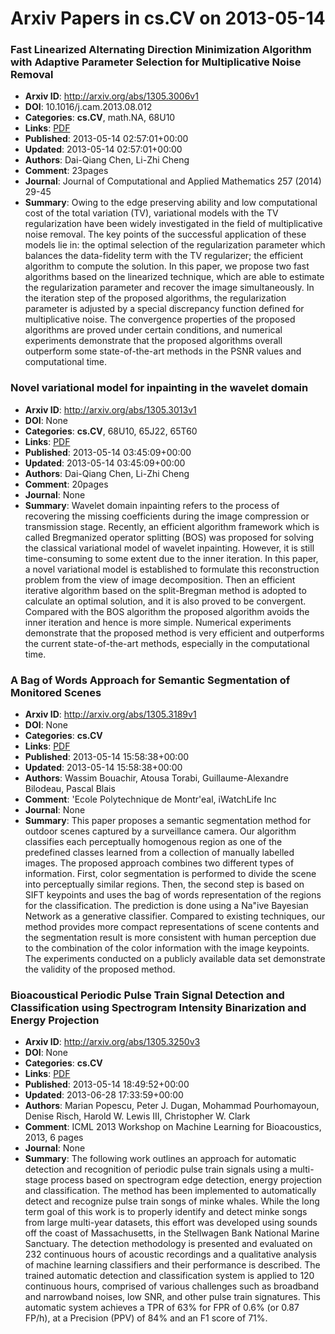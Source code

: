# Arxiv Papers in cs.CV on 2013-05-14
### Fast Linearized Alternating Direction Minimization Algorithm with Adaptive Parameter Selection for Multiplicative Noise Removal
- **Arxiv ID**: http://arxiv.org/abs/1305.3006v1
- **DOI**: 10.1016/j.cam.2013.08.012
- **Categories**: **cs.CV**, math.NA, 68U10
- **Links**: [PDF](http://arxiv.org/pdf/1305.3006v1)
- **Published**: 2013-05-14 02:57:01+00:00
- **Updated**: 2013-05-14 02:57:01+00:00
- **Authors**: Dai-Qiang Chen, Li-Zhi Cheng
- **Comment**: 23pages
- **Journal**: Journal of Computational and Applied Mathematics 257 (2014) 29-45
- **Summary**: Owing to the edge preserving ability and low computational cost of the total variation (TV), variational models with the TV regularization have been widely investigated in the field of multiplicative noise removal. The key points of the successful application of these models lie in: the optimal selection of the regularization parameter which balances the data-fidelity term with the TV regularizer; the efficient algorithm to compute the solution. In this paper, we propose two fast algorithms based on the linearized technique, which are able to estimate the regularization parameter and recover the image simultaneously. In the iteration step of the proposed algorithms, the regularization parameter is adjusted by a special discrepancy function defined for multiplicative noise. The convergence properties of the proposed algorithms are proved under certain conditions, and numerical experiments demonstrate that the proposed algorithms overall outperform some state-of-the-art methods in the PSNR values and computational time.



### Novel variational model for inpainting in the wavelet domain
- **Arxiv ID**: http://arxiv.org/abs/1305.3013v1
- **DOI**: None
- **Categories**: **cs.CV**, 68U10, 65J22, 65T60
- **Links**: [PDF](http://arxiv.org/pdf/1305.3013v1)
- **Published**: 2013-05-14 03:45:09+00:00
- **Updated**: 2013-05-14 03:45:09+00:00
- **Authors**: Dai-Qiang Chen, Li-Zhi Cheng
- **Comment**: 20pages
- **Journal**: None
- **Summary**: Wavelet domain inpainting refers to the process of recovering the missing coefficients during the image compression or transmission stage. Recently, an efficient algorithm framework which is called Bregmanized operator splitting (BOS) was proposed for solving the classical variational model of wavelet inpainting. However, it is still time-consuming to some extent due to the inner iteration. In this paper, a novel variational model is established to formulate this reconstruction problem from the view of image decomposition. Then an efficient iterative algorithm based on the split-Bregman method is adopted to calculate an optimal solution, and it is also proved to be convergent. Compared with the BOS algorithm the proposed algorithm avoids the inner iteration and hence is more simple. Numerical experiments demonstrate that the proposed method is very efficient and outperforms the current state-of-the-art methods, especially in the computational time.



### A Bag of Words Approach for Semantic Segmentation of Monitored Scenes
- **Arxiv ID**: http://arxiv.org/abs/1305.3189v1
- **DOI**: None
- **Categories**: **cs.CV**
- **Links**: [PDF](http://arxiv.org/pdf/1305.3189v1)
- **Published**: 2013-05-14 15:58:38+00:00
- **Updated**: 2013-05-14 15:58:38+00:00
- **Authors**: Wassim Bouachir, Atousa Torabi, Guillaume-Alexandre Bilodeau, Pascal Blais
- **Comment**: \'Ecole Polytechnique de Montr\'eal, iWatchLife Inc
- **Journal**: None
- **Summary**: This paper proposes a semantic segmentation method for outdoor scenes captured by a surveillance camera. Our algorithm classifies each perceptually homogenous region as one of the predefined classes learned from a collection of manually labelled images. The proposed approach combines two different types of information. First, color segmentation is performed to divide the scene into perceptually similar regions. Then, the second step is based on SIFT keypoints and uses the bag of words representation of the regions for the classification. The prediction is done using a Na\"ive Bayesian Network as a generative classifier. Compared to existing techniques, our method provides more compact representations of scene contents and the segmentation result is more consistent with human perception due to the combination of the color information with the image keypoints. The experiments conducted on a publicly available data set demonstrate the validity of the proposed method.



### Bioacoustical Periodic Pulse Train Signal Detection and Classification using Spectrogram Intensity Binarization and Energy Projection
- **Arxiv ID**: http://arxiv.org/abs/1305.3250v3
- **DOI**: None
- **Categories**: **cs.CV**
- **Links**: [PDF](http://arxiv.org/pdf/1305.3250v3)
- **Published**: 2013-05-14 18:49:52+00:00
- **Updated**: 2013-06-28 17:33:59+00:00
- **Authors**: Marian Popescu, Peter J. Dugan, Mohammad Pourhomayoun, Denise Risch, Harold W. Lewis III, Christopher W. Clark
- **Comment**: ICML 2013 Workshop on Machine Learning for Bioacoustics, 2013, 6
  pages
- **Journal**: None
- **Summary**: The following work outlines an approach for automatic detection and recognition of periodic pulse train signals using a multi-stage process based on spectrogram edge detection, energy projection and classification. The method has been implemented to automatically detect and recognize pulse train songs of minke whales. While the long term goal of this work is to properly identify and detect minke songs from large multi-year datasets, this effort was developed using sounds off the coast of Massachusetts, in the Stellwagen Bank National Marine Sanctuary. The detection methodology is presented and evaluated on 232 continuous hours of acoustic recordings and a qualitative analysis of machine learning classifiers and their performance is described. The trained automatic detection and classification system is applied to 120 continuous hours, comprised of various challenges such as broadband and narrowband noises, low SNR, and other pulse train signatures. This automatic system achieves a TPR of 63% for FPR of 0.6% (or 0.87 FP/h), at a Precision (PPV) of 84% and an F1 score of 71%.



